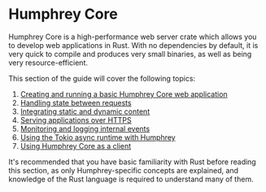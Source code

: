 # Humphrey Core
Humphrey Core is a high-performance web server crate which allows you to develop web applications in Rust. With no dependencies by default, it is very quick to compile and produces very small binaries, as well as being very resource-efficient.

This section of the guide will cover the following topics:
1. [Creating and running a basic Humphrey Core web application](getting-started.md)
2. [Handling state between requests](state.md)
3. [Integrating static and dynamic content](static-content.md)
4. [Serving applications over HTTPS](https.md)
5. [Monitoring and logging internal events](monitoring.md)
6. [Using the Tokio async runtime with Humphrey](tokio.md)
7. [Using Humphrey Core as a client](client.md)

It's recommended that you have basic familiarity with Rust before reading this section, as only Humphrey-specific concepts are explained, and knowledge of the Rust language is required to understand many of them.